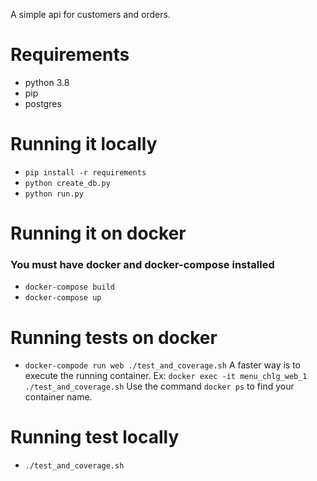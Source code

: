A simple api for customers and orders.

# Requirements
- python 3.8
- pip
- postgres

# Running it locally
- `pip install -r requirements`
- `python create_db.py`
- `python run.py`

# Running it on docker
### You must have docker and docker-compose installed
- `docker-compose build`
- `docker-compose up`

# Running tests on docker
- `docker-compode run web ./test_and_coverage.sh`
 A faster way is to execute the running container. Ex: `docker exec -it menu_chlg_web_1 ./test_and_coverage.sh`
 Use the command `docker ps` to find your container name.

# Running test locally
- `./test_and_coverage.sh`

